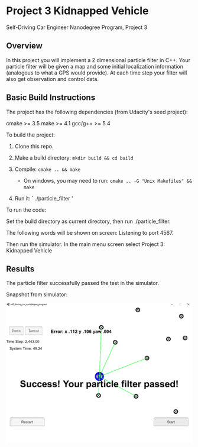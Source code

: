 # Project 3 Kidnapped Vehicle
Self-Driving Car Engineer Nanodegree Program, Project 3

## Overview
In this project you will implement a 2 dimensional particle filter in C++. Your particle filter will be given a map and some initial localization information (analogous to what a GPS would provide). At each time step your filter will also get observation and control data. 

## Basic Build Instructions
The project has the following dependencies (from Udacity's seed project):

cmake >= 3.5
make >= 4.1
gcc/g++ >= 5.4

To build the project:
1. Clone this repo.

2. Make a build directory: `mkdir build && cd build`

3. Compile: `cmake .. && make` 

   * On windows, you may need to run: `cmake .. -G "Unix Makefiles" && make`
   
4. Run it: ` ./particle_filter '

To run the code:

Set the build directory as current directory, then run  ./particle_filter.

The following words will be shown on screen: Listening to port 4567.

Then run the simulator. In the main menu screen select Project 3: Kidnapped Vehicle

## Results
The particle filter successfully passed the test in the simulator.

Snapshot from simulator:

![Test One Visualization](https://github.com/dreamspring/Project3-Kidnapped-Vehicle/blob/master/P3_Particle_Filter.png "Test One Visualization")





